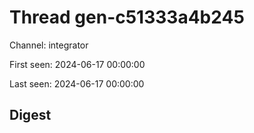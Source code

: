 # Thread gen-c51333a4b245
Channel: integrator

First seen: 2024-06-17 00:00:00

Last seen: 2024-06-17 00:00:00

## Digest



